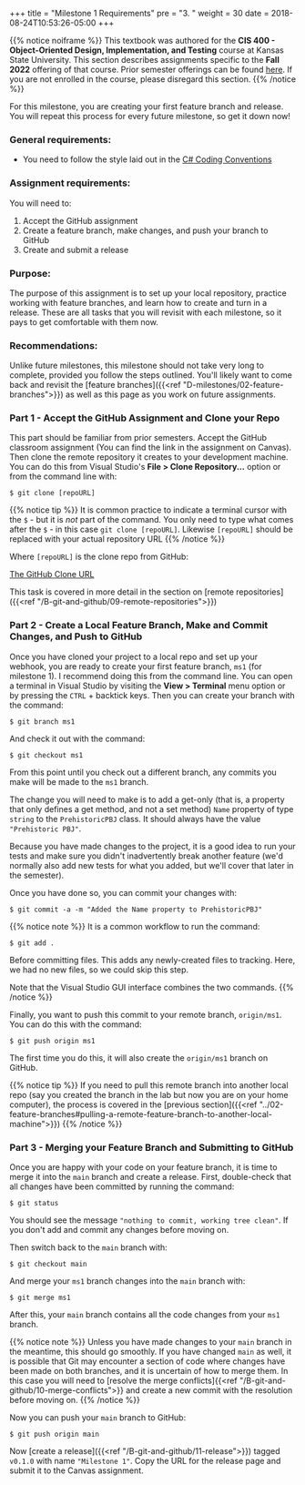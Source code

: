 +++
title = "Milestone 1 Requirements"
pre = "3. "
weight = 30
date = 2018-08-24T10:53:26-05:00
+++

{{% notice noiframe %}}
This textbook was authored for the **CIS 400 - Object-Oriented Design, Implementation, and Testing** course at Kansas State University.  This section describes assignments specific to the **Fall 2022** offering of that course.  Prior semester offerings can be found [here](old). If you are not enrolled in the course, please disregard this section.
{{% /notice %}}

For this milestone, you are creating your first feature branch and release. You will repeat this process for every future milestone, so get it down now!

### General requirements:

* You need to follow the style laid out in the [C# Coding Conventions](https://docs.microsoft.com/en-us/dotnet/csharp/programming-guide/inside-a-program/coding-conventions)

### Assignment requirements:

You will need to:

1. Accept the GitHub assignment
2. Create a feature branch, make changes, and push your branch to GitHub
3. Create and submit a release

### Purpose:

The purpose of this assignment is to set up your local repository, practice working with feature branches, and learn how to create and turn in a release.  These are all tasks that you will revisit with each milestone, so it pays to get comfortable with them now.

### Recommendations:

Unlike future milestones, this milestone should not take very long to complete, provided you follow the steps outlined.  You'll likely want to come back and revisit the [feature branches]({{<ref "D-milestones/02-feature-branches">}}) as well as this page as you work on future assignments.

### Part 1 - Accept the GitHub Assignment and Clone your Repo

This part should be familiar from prior semesters.  Accept the GitHub classroom assignment (You can find the link in the assignment on Canvas).  Then clone the remote repository it creates to your development machine.  You can do this from Visual Studio's **File > Clone Repository...** option or from the command line with:

```
$ git clone [repoURL] 
```

{{% notice tip %}}
It is common practice to indicate a terminal cursor with the `$` - but it is _not_ part of the command.  You only need to type what comes after the `$` - in this case `git clone [repoURL]`.  Likewise `[repoURL]` should be replaced with your actual repository URL
{{% /notice %}}

Where `[repoURL]` is the clone repo from GitHub:

[The GitHub Clone URL](/images/b.3.1.png)

This task is covered in more detail in the section on [remote repositories]({{<ref "/B-git-and-github/09-remote-repositories">}})

### Part 2 - Create a Local Feature Branch, Make and Commit Changes, and Push to GitHub

Once you have cloned your project to a local repo and set up your webhook, you are ready to create your first feature branch, `ms1` (for milestone 1).  I recommend doing this from the command line.  You can open a terminal in Visual Studio by visiting the **View > Terminal** menu option or by pressing the `CTRL` + backtick keys.  Then you can create your branch with the command:

```
$ git branch ms1
```

And check it out with the command:

```
$ git checkout ms1
```

From this point until you check out a different branch, any commits you make will be made to the `ms1` branch.

The change you will need to make is to add a get-only (that is, a property that only defines a get method, and not a set method) `Name` property of type `string` to the `PrehistoricPBJ` class.  It should always have the value `"Prehistoric PBJ"`. 

Because you have made changes to the project, it is a good idea to run your tests and make sure you didn't inadvertently break another feature (we'd normally also add new tests for what you added, but we'll cover that later in the semester).

Once you have done so, you can commit your changes with:

```
$ git commit -a -m "Added the Name property to PrehistoricPBJ"
```

{{% notice note %}}
It is a common workflow to run the command:

```
$ git add . 
```

Before committing files.  This adds any newly-created files to tracking.  Here, we had no new files, so we could skip this step.  

Note that the Visual Studio GUI interface combines the two commands.
{{% /notice %}}

Finally, you want to push this commit to your remote branch, `origin/ms1`.  You can do this with the command:

```
$ git push origin ms1
```

The first time you do this, it will also create the `origin/ms1` branch on GitHub.

{{% notice tip %}}
If you need to pull this remote branch into another local repo (say you created the branch in the lab but now you are on your home computer), the process is covered in the [previous section]({{<ref "../02-feature-branches#pulling-a-remote-feature-branch-to-another-local-machine">}})
{{% /notice %}}

### Part 3 - Merging your Feature Branch and Submitting to GitHub

Once you are happy with your code on your feature branch, it is time to merge it into the `main` branch and create a release.  First, double-check that all changes have been committed by running the command:

```
$ git status
```

You should see the message `"nothing to commit, working tree clean"`.  If you don't add and commit any changes before moving on.

Then switch back to the `main` branch with:

```
$ git checkout main
```

And merge your `ms1` branch changes into the `main` branch with:

```
$ git merge ms1
```

After this, your `main` branch contains all the code changes from your `ms1` branch.  

{{% notice note %}}
Unless you have made changes to your `main` branch in the meantime, this should go smoothly.  If you have changed `main` as well, it is possible that Git may encounter a section of code where changes have been made on both branches, and it is uncertain of how to merge them.  In this case you will need to [resolve the merge conflicts]{{<ref "/B-git-and-github/10-merge-conflicts">}} and create a new commit with the resolution before moving on.
{{% /notice %}}

Now you can push your `main` branch to GitHub:

```
$ git push origin main
```

Now [create a release]({{<ref "/B-git-and-github/11-release">}}) tagged `v0.1.0` with name `"Milestone 1"`.  Copy the URL for the release page and submit it to the Canvas assignment.